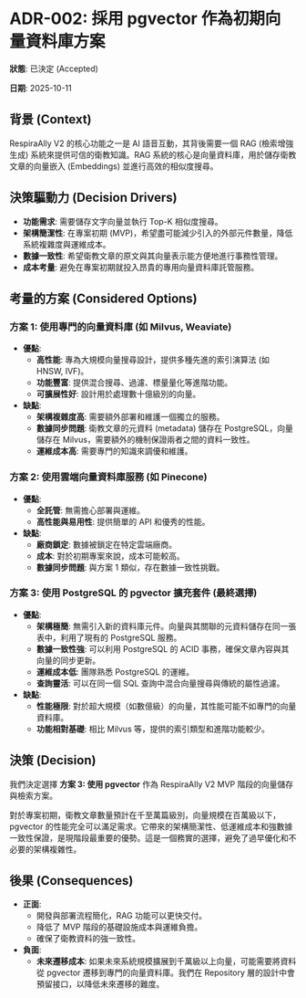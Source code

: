 # ADR-002: 採用 pgvector 作為初期向量資料庫方案

**狀態**: 已決定 (Accepted)

**日期**: 2025-10-11

## 背景 (Context)

RespiraAlly V2 的核心功能之一是 AI 語音互動，其背後需要一個 RAG (檢索增強生成) 系統來提供可信的衛教知識。RAG 系統的核心是向量資料庫，用於儲存衛教文章的向量嵌入 (Embeddings) 並進行高效的相似度搜尋。

## 決策驅動力 (Decision Drivers)

*   **功能需求**: 需要儲存文字向量並執行 Top-K 相似度搜尋。
*   **架構簡潔性**: 在專案初期 (MVP)，希望盡可能減少引入的外部元件數量，降低系統複雜度與運維成本。
*   **數據一致性**: 希望衛教文章的原文與其向量表示能方便地進行事務性管理。
*   **成本考量**: 避免在專案初期就投入昂貴的專用向量資料庫託管服務。

## 考量的方案 (Considered Options)

### 方案 1: 使用專門的向量資料庫 (如 Milvus, Weaviate)

*   **優點**:
    *   **高性能**: 專為大規模向量搜尋設計，提供多種先進的索引演算法 (如 HNSW, IVF)。
    *   **功能豐富**: 提供混合搜尋、過濾、標量量化等進階功能。
    *   **可擴展性好**: 設計用於處理數十億級別的向量。
*   **缺點**:
    *   **架構複雜度高**: 需要額外部署和維護一個獨立的服務。
    *   **數據同步問題**: 衛教文章的元資料 (metadata) 儲存在 PostgreSQL，向量儲存在 Milvus，需要額外的機制保證兩者之間的資料一致性。
    *   **運維成本高**: 需要專門的知識來調優和維護。

### 方案 2: 使用雲端向量資料庫服務 (如 Pinecone)

*   **優點**:
    *   **全託管**: 無需擔心部署與運維。
    *   **高性能與易用性**: 提供簡單的 API 和優秀的性能。
*   **缺點**:
    *   **廠商鎖定**: 數據被鎖定在特定雲端廠商。
    *   **成本**: 對於初期專案來說，成本可能較高。
    *   **數據同步問題**: 與方案 1 類似，存在數據一致性挑戰。

### 方案 3: 使用 PostgreSQL 的 pgvector 擴充套件 (最終選擇)

*   **優點**:
    *   **架構極簡**: 無需引入新的資料庫元件。向量與其關聯的元資料儲存在同一張表中，利用了現有的 PostgreSQL 服務。
    *   **數據一致性強**: 可以利用 PostgreSQL 的 ACID 事務，確保文章內容與其向量的同步更新。
    *   **運維成本低**: 團隊熟悉 PostgreSQL 的運維。
    *   **查詢靈活**: 可以在同一個 SQL 查詢中混合向量搜尋與傳統的屬性過濾。
*   **缺點**:
    *   **性能極限**: 對於超大規模（如數億級）的向量，其性能可能不如專門的向量資料庫。
    *   **功能相對基礎**: 相比 Milvus 等，提供的索引類型和進階功能較少。

## 決策 (Decision)

我們決定選擇 **方案 3: 使用 pgvector** 作為 RespiraAlly V2 MVP 階段的向量儲存與檢索方案。

對於專案初期，衛教文章數量預計在千至萬篇級別，向量規模在百萬級以下，pgvector 的性能完全可以滿足需求。它帶來的架構簡潔性、低運維成本和強數據一致性保證，是現階段最重要的優勢。這是一個務實的選擇，避免了過早優化和不必要的架構複雜性。

## 後果 (Consequences)

*   **正面**:
    *   開發與部署流程簡化，RAG 功能可以更快交付。
    *   降低了 MVP 階段的基礎設施成本與運維負擔。
    *   確保了衛教資料的強一致性。
*   **負面**:
    *   **未來遷移成本**: 如果未來系統規模擴展到千萬級以上向量，可能需要將資料從 pgvector 遷移到專門的向量資料庫。我們在 Repository 層的設計中會預留接口，以降低未來遷移的難度。
